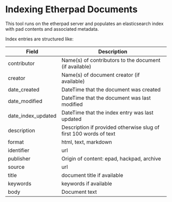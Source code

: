 # Indexing Etherpad Documents

This tool runs on the etherpad server and populates an elasticsearch index with pad contents and associated metadata.

Index entries are structured like:


| Field               | Description |
----------------------|------------------------|
| contributor         | Name(s) of contributors to the document (if available) |
| creator             | Name(s) of document creator (if available) |
| date_created        | DateTime that the document was created |
| date_modified       | DateTime that the document was last modified |
| date_index_updated  | DateTime that the index entry was last updated |
| description         | Description if provided otherwise slug of first 100 words of text |
| format              | html, text, markdown |
| identifier          | url |
| publisher           | Origin of content: epad, hackpad, archive |
| source              | url |
| title               | document title if available |
| keywords            | keywords if available |
| body                | Document text |


